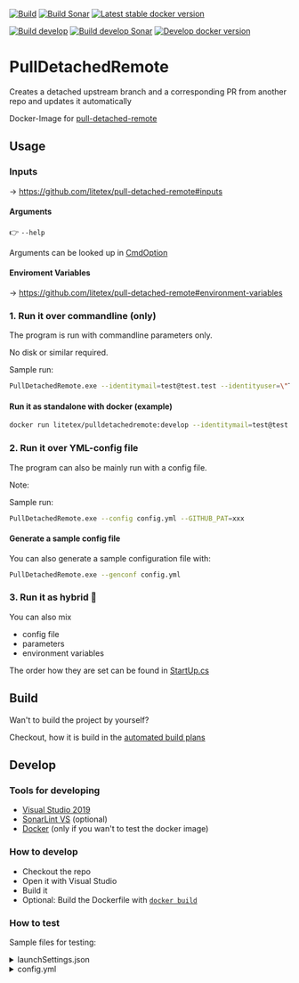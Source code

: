 [![Build](https://img.shields.io/github/workflow/status/litetex/PullDetachedRemote/Master%20CI)](https://github.com/litetex/PullDetachedRemote/actions?query=workflow%3A%22Master+CI%22)
[![Build Sonar](https://dev.azure.com/litetex/PullDetachedRemote/_apis/build/status/master?label=build%20sonar)](https://dev.azure.com/litetex/PullDetachedRemote/_build/latest?definitionId=8)
[![Latest stable docker version](https://img.shields.io/badge/docker-latest-%232684ff)](https://hub.docker.com/r/litetex/pulldetachedremote/tags?name=latest)

[![Build develop](https://img.shields.io/github/workflow/status/litetex/PullDetachedRemote/Develop%20CI?label=build%20develop)](https://github.com/litetex/PullDetachedRemote/actions?query=workflow%3A%22Develop+CI%22)
[![Build develop Sonar](https://dev.azure.com/litetex/PullDetachedRemote/_apis/build/status/develop?label=build%20develop%20sonar)](https://dev.azure.com/litetex/PullDetachedRemote/_build/latest?definitionId=7)
[![Develop docker version](https://img.shields.io/badge/docker-develop-%232684ff)](https://hub.docker.com/r/litetex/pulldetachedremote/tags?name=develop&page=1)

# PullDetachedRemote
Creates a detached upstream branch and a corresponding PR from another repo and updates it automatically

Docker-Image for [pull-detached-remote](https://github.com/litetex/pull-detached-remote)

## Usage
### Inputs
→ https://github.com/litetex/pull-detached-remote#inputs

#### Arguments
:point_right: ``--help`` 

Arguments can be looked up in  [CmdOption](PullDetachedRemote/CMD/CmdOption.cs)

#### Enviroment Variables
→ https://github.com/litetex/pull-detached-remote#environment-variables

### 1. Run it over commandline (only)
The program is run with commandline parameters only.

No disk or similar required.

Sample run:
```BASH
PullDetachedRemote.exe --identitymail=test@test.test --identityuser=\"Test Test\" --prlabels \"upstream\" --clonemode=CLONE_ALWAYS --originrepo=https://github.com/<owner>/forked --originbranch=an-update --upstreamrepo=https://github.com/<owner>/fork-base --upstreambranch=master --GITHUB_PAT=xxx
```


#### Run it as standalone with docker (example)
```BASH
docker run litetex/pulldetachedremote:develop --identitymail=test@test.test --identityuser=\"Test Test\" --prlabels \"upstream\" --clonemode=CLONE_ALWAYS --originrepo=https://github.com/<owner>/forked --originbranch=an-update --upstreamrepo=https://github.com/<owner>/fork-base --upstreambranch=master --GITHUB_PAT=xxx
```

### 2. Run it over YML-config file
The program can also be mainly run with a config file.

Note: 

Sample run:
```BASH
PullDetachedRemote.exe --config config.yml --GITHUB_PAT=xxx
```
#### Generate a sample config file
You can also generate a sample configuration file with:
```BASH
PullDetachedRemote.exe --genconf config.yml
```
### 3. Run it as hybrid :twisted_rightwards_arrows:
You can also mix
- config file
- parameters
- environment variables

The order how they are set can be found in [StartUp.cs](PullDetachedRemote/StartUp.cs)

## Build
Wan't to build the project by yourself?

Checkout, how it is build in the [automated build plans](.github/workflows/)

## Develop
### Tools for developing
* [Visual Studio 2019](https://visualstudio.microsoft.com/de/vs/)
* [SonarLint VS](https://www.sonarlint.org/visualstudio/) (optional)
* [Docker](https://docs.docker.com/engine/install/) (only if you wan't to test the docker image)

### How to develop
* Checkout the repo
* Open it with Visual Studio
* Build it 
* Optional: Build the Dockerfile with [``docker build``](https://docs.docker.com/engine/reference/commandline/build/)

### How to test
Sample files for testing:

<details>
  <summary>launchSettings.json</summary>
  <p>
  
  * located under ``PullDetachedRemote/Properties``
  
  ```JSON
  {
    "profiles": {
      "PDR - GenConf": {
        "commandName": "Project",
        "commandLineArgs": "--genconf config.yml"
      },
      "PDR - Conf": {
        "commandName": "Project",
        "commandLineArgs": "--config config.yml --GITHUB_PAT=xxx"
      },
      "PDR - CMD": {
        "commandName": "Project",
        "commandLineArgs": "--identitymail=test@test.test --identityuser=\"Test Test\" --prlabels \"upstream\" --clonemode=CLONE_ALWAYS --originrepo=https://github.com/<owner>/forked --originbranch=an-update --upstreamrepo=https://github.com/<owner>/fork-base --upstreambranch=master --GITHUB_PAT=xxx"
      }
    }
  }
  ```
  </p>
</details>

<details>
  <summary>config.yml</summary>
  <p>
  
  ```YML
  IdentityEmail: test@test.test
  IdentityUsername: Test Test
  PRMetaInfo:
    Assignees: []
    Reviewers: []
    Labels: ['upstream']
  PathToWorkingRepo: test
  CloneMode: CLONE_ALWAYS
  OriginRepo: https://github.com/<owner>/forked
  OriginBranch: an-update
  UpstreamRepo: https://github.com/<owner>/fork-base
  UpstreamBranch: master
  OriginUpdateBranch: 
  UpstreamCredMode: AUTO
  ```
  </p>
</details>

